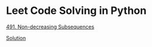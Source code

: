 # Leet Code Solving in Python

[491. Non-decreasing Subsequences](https://leetcode.com/problems/non-decreasing-subsequences/description/)

[Solution](https://github.com/nishJay/LeetCodeSolvingPython/blob/main/491Non-decreasingSubsequences.py)
